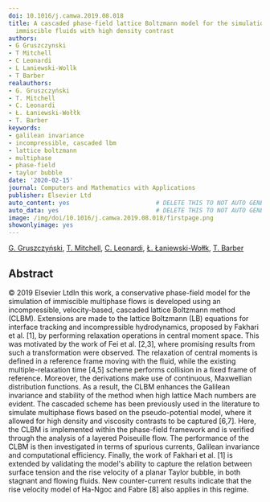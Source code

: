 ```yaml
---
doi: 10.1016/j.camwa.2019.08.018
title: A cascaded phase-field lattice Boltzmann model for the simulation of incompressible,
  immiscible fluids with high density contrast
authors:
- G Gruszczynski
- T Mitchell
- C Leonardi
- L Laniewski-Wollk
- T Barber
realauthors:
- G. Gruszczyński
- T. Mitchell
- C. Leonardi
- Ł. Łaniewski-Wołłk
- T. Barber
keywords:
- galilean invariance
- incompressible, cascaded lbm
- lattice boltzmann
- multiphase
- phase-field
- taylor bubble
date: '2020-02-15'
journal: Computers and Mathematics with Applications
publisher: Elsevier Ltd
auto_content: yes                        # DELETE THIS TO NOT AUTO GENERATE CONTENT
auto_data: yes                           # DELETE THIS TO NOT AUTO GENERATE METADATA
image: /img/doi/10.1016/j.camwa.2019.08.018/firstpage.png
showonlyimage: yes
---
```

[G. Gruszczyński](https://www.scopus.com/authid/detail.uri?authorId=57210809186), [T. Mitchell](https://www.scopus.com/authid/detail.uri?authorId=57191284046), [C. Leonardi](https://www.scopus.com/authid/detail.uri?authorId=25646377900), [Ł. Łaniewski-Wołłk](https://www.scopus.com/authid/detail.uri?authorId=56719775800), [T. Barber](https://www.scopus.com/authid/detail.uri?authorId=8400028600)

## Abstract
© 2019 Elsevier LtdIn this work, a conservative phase-field model for the simulation of immiscible multiphase flows is developed using an incompressible, velocity-based, cascaded lattice Boltzmann method (CLBM). Extensions are made to the lattice Boltzmann (LB) equations for interface tracking and incompressible hydrodynamics, proposed by Fakhari et al. [1], by performing relaxation operations in central moment space. This was motivated by the work of Fei et al. [2,3], where promising results from such a transformation were observed. The relaxation of central moments is defined in a reference frame moving with the fluid, while the existing multiple-relaxation time [4,5] scheme performs collision in a fixed frame of reference. Moreover, the derivations make use of continuous, Maxwellian distribution functions. As a result, the CLBM enhances the Galilean invariance and stability of the method when high lattice Mach numbers are evident. The cascaded scheme has been previously used in the literature to simulate multiphase flows based on the pseudo-potential model, where it allowed for high density and viscosity contrasts to be captured [6,7]. Here, the CLBM is implemented within the phase-field framework and is verified through the analysis of a layered Poiseuille flow. The performance of the CLBM is then investigated in terms of spurious currents, Galilean invariance and computational efficiency. Finally, the work of Fakhari et al. [1] is extended by validating the model's ability to capture the relation between surface tension and the rise velocity of a planar Taylor bubble, in both stagnant and flowing fluids. New counter-current results indicate that the rise velocity model of Ha-Ngoc and Fabre [8] also applies in this regime.
